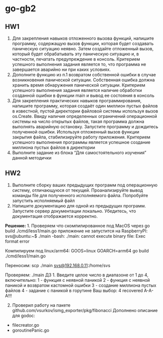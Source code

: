 # go-gb2

## HW1
1. Для закрепления навыков отложенного вызова функций, напишите программу, содержащую вызов функции, которая будет создавать паническую ситуацию неявно. Затем создайте отложенный вызов, который будет обрабатывать эту паническую ситуацию и, в частности, печатать предупреждение в консоль. Критерием успешного выполнения задания является то, что программа не завершается аварийно ни при каких условиях.
2. Дополните функцию из п.1 возвратом собственной ошибки в случае возникновения панической ситуации. Собственная ошибка должна хранить время обнаружения панической ситуации. Критерием успешного выполнения задания является наличие обработки созданной ошибки в функции main и вывод ее состояния в консоль
3. Для закрепления практических навыков программирования, напишите программу, которая создаёт один миллион пустых файлов в известной, пустой директории файловой системы используя вызов os.Create. Ввиду наличия определенных ограничений операционной системы на число открытых файлов, такая программа должна выполнять аварийную остановку. Запустите программу и дождитесь полученной ошибки. Используя отложенный
   вызов функции закрытия файла, стабилизируйте работу приложения. Критерием успешного выполнения программы является успешное создание миллиона пустых файлов в директории 
4. Выполните задание из блока “Для самостоятельного изучения” данной методички

## HW2
1. Выполните сборку ваших предыдущих программ под операционную систему, отличающуюся от текущей. Проанализируйте вывод команды file для полученного исполняемого файла. Попробуйте запустить исполняемый файл
2. Напишите документацию для одной из предыдущих программ. Запустите сервер документации локально. Убедитесь, что документация отображается корректно.

**Решение:**
1. 
Проверяем что скомпилированное под MacOS через go build ./cmd/less1/main.go приложение не запустится на RaspberryPI:
svs@ubuntu:~$ ./main
-bash: ./main: cannot execute binary file: Exec format error

Компилируем под  linux/arm64:
GOOS=linux GOARCH=arm64 go build ./cmd/less1/main.go

Переносим:
scp ./main svs@192.168.0.11:/home/svs

Проверяем: 
./main
ДЗ 1. Введите целое число в диапазоне от 1 до 4, включительно:
1 - функция с неявной паникой
2 - функция с неявной паникой и возвратом кастомной ошибки
3 - создание миллиона пустых файлов
4 - задание с паникой в горутине
Ваш выбор: 4
recovered A-A-A!!!

2. Проверил работу на пакете github.com/vsurkov/ismg_exporter/pkg/fibonacci
   Дополнено описание для godoc:
* filecreator.go
* goroutinePanic.go